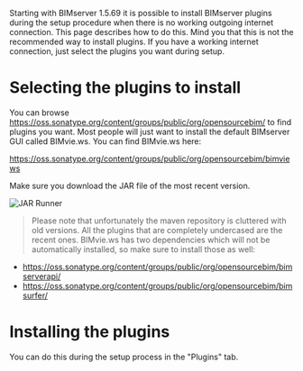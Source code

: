 Starting with BIMserver 1.5.69 it is possible to install BIMserver plugins during the setup procedure when there is no working outgoing internet connection. This page describes how to do this. Mind you that this is not the recommended way to install plugins. If you have a working internet connection, just select the plugins you want during setup.

# Selecting the plugins to install

You can browse https://oss.sonatype.org/content/groups/public/org/opensourcebim/ to find plugins you want. Most people will just want to install the default BIMserver GUI called BIMvie.ws. You can find BIMvie.ws here:

https://oss.sonatype.org/content/groups/public/org/opensourcebim/bimviews

Make sure you download the JAR file of the most recent version.

![JAR Runner](https://github.com/opensourceBIM/BIMserver/raw/master/Documentation/img/bimviejar.png)

> Please note that unfortunately the maven repository is cluttered with old versions. All the plugins that are completely undercased are the recent ones.
BIMvie.ws has two dependencies which will not be automatically installed, so make sure to install those as well:
- https://oss.sonatype.org/content/groups/public/org/opensourcebim/bimserverapi/
- https://oss.sonatype.org/content/groups/public/org/opensourcebim/bimsurfer/

# Installing the plugins
You can do this during the setup process in the "Plugins" tab.
